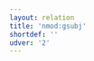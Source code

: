 ```yaml
---
layout: relation
title: 'nmod:gsubj'
shortdef: ''
udver: '2'
---
```

<!-- Interlanguage links updated Út zář 29 20:23:36 CEST 2020 -->
